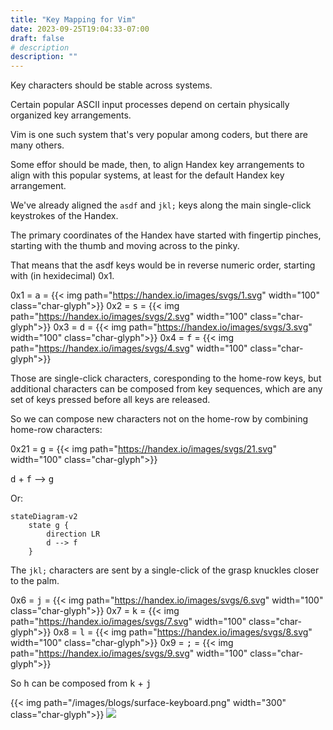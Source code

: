 ```yaml
---
title: "Key Mapping for Vim"
date: 2023-09-25T19:04:33-07:00
draft: false
# description
description: ""
---
```


Key characters should be stable across systems.

Certain popular ASCII input processes depend on certain physically organized key arrangements.

Vim is one such system that's very popular among coders, but there are many others.

Some effor should be made, then, to align Handex key arrangements to align with this popular systems, at least for the default Handex key arrangement.

We've already aligned the `asdf` and `jkl;` keys along the main single-click keystrokes of the Handex.

The primary coordinates of the Handex have started with fingertip pinches, starting with the thumb and moving across to the pinky.

That means that the asdf keys would be in reverse numeric order, starting with (in hexidecimal) 0x1.

0x1 = <kbd>a</kbd> = {{< img path="https://handex.io/images/svgs/1.svg" width="100" class="char-glyph">}}
0x2 = <kbd>s</kbd> = {{< img path="https://handex.io/images/svgs/2.svg" width="100" class="char-glyph">}}
0x3 = <kbd>d</kbd> = {{< img path="https://handex.io/images/svgs/3.svg" width="100" class="char-glyph">}}
0x4 = <kbd>f</kbd> = {{< img path="https://handex.io/images/svgs/4.svg" width="100" class="char-glyph">}}

Those are single-click characters, coresponding to the home-row keys, but additional characters can be composed from key sequences, which are any set of keys pressed before all keys are released.

So we can compose new characters not on the home-row by combining home-row characters:

0x21 = <kbd>g</kbd> = {{< img path="https://handex.io/images/svgs/21.svg" width="100" class="char-glyph">}}

 <kbd>d</kbd> + <kbd>f</kbd> --> <kbd>g</kbd>

Or:

```mermaid
stateDiagram-v2
    state g {
        direction LR
        d --> f
    }
```

The `jkl;` characters are sent by a single-click of the grasp knuckles closer to the palm. 

0x6 = <kbd>j</kbd> = {{< img path="https://handex.io/images/svgs/6.svg" width="100" class="char-glyph">}}
0x7 = <kbd>k</kbd> = {{< img path="https://handex.io/images/svgs/7.svg" width="100" class="char-glyph">}}
0x8 = <kbd>l</kbd> = {{< img path="https://handex.io/images/svgs/8.svg" width="100" class="char-glyph">}}
0x9 = <kbd>;</kbd> = {{< img path="https://handex.io/images/svgs/9.svg" width="100" class="char-glyph">}}

So <kbd>h</kbd> can be composed from <kbd>k</kbd> + <kbd>j</kbd>


{{< img path="/images/blogs/surface-keyboard.png" width="300" class="char-glyph">}}
![](2023-09-25-19-17-32.png)